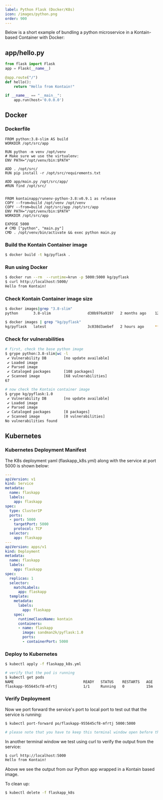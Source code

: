 ```yaml
---
label: Python Flask (Docker/K8s)
icon: /images/python.png
order: 900
---
```


Below is a short example of bundling a python microservice in a Kontain-based Container with Docker:

## app/hello.py

```python
from flask import Flask
app = Flask(__name__)
 
@app.route("/")
def hello():
    return "Hello from Kontain!"
 
if __name__ == "__main__":
    app.run(host='0.0.0.0')
```

## Docker
### Dockerfile

```docker
FROM python:3.8-slim AS build
WORKDIR /opt/src/app

RUN python -m venv /opt/venv
# Make sure we use the virtualenv:
ENV PATH="/opt/venv/bin:$PATH"
 
ADD . /opt/src/
RUN pip install -r /opt/src/requirements.txt
 
ADD app/main.py /opt/src/app/
#RUN find /opt/src/


FROM kontainapp/runenv-python-3.8:v0.9.1 as release
COPY --from=build /opt/venv /opt/venv
COPY --from=build /opt/src/app /opt/src/app
ENV PATH="/opt/venv/bin:$PATH"
WORKDIR /opt/src/app
 
EXPOSE 5000
# CMD ["python", "main.py"]
CMD . /opt/venv/bin/activate && exec python main.py
```

### Build the Kontain Container image

```sh
$ docker build -t kg/pyflask .
```

### Run using Docker

```sh
$ docker run --rm  --runtime=krun -p 5000:5000 kg/pyflask
$ curl http://localhost:5000/
Hello from Kontain!
```

### Check Kontain Container image size
```sh
$ docker images|grep "3.8-slim"
python       3.8-slim                 d30b976a9197   2 months ago    122MB

$ docker images | grep "kg/pyflask"
kg/pyflask   latest                   3c038d3aebef   2 hours ago     **40.2MB**
```

### Check for vulnerabilities
```sh
# first, check the base python image
$ grype python:3.8-slim|wc -l
 ✔ Vulnerability DB        [no update available]
 ✔ Loaded image
 ✔ Parsed image
 ✔ Cataloged packages      [108 packages]
 ✔ Scanned image           [68 vulnerabilities]
67

# now check the Kontain container image
$ grype kg/pyflask:1.0
 ✔ Vulnerability DB        [no update available]
 ✔ Loaded image
 ✔ Parsed image
 ✔ Cataloged packages      [8 packages]
 ✔ Scanned image           [0 vulnerabilities]
No vulnerabilities found
```

## Kubernetes
### Kubernetes Deployment Manifest
The K8s deployment yaml (flaskapp_k8s.yml) along with the service at port 5000 is shown below:
```yaml
---
apiVersion: v1
kind: Service
metadata:
  name: flaskapp
  labels:
    app: flaskapp
spec:
  type: ClusterIP 
  ports:
  - port: 5000
    targetPort: 5000
    protocol: TCP
  selector:
    app: flaskapp
---
apiVersion: apps/v1
kind: Deployment
metadata:
  name: flaskapp
  labels:
    app: flaskapp
spec:
  replicas: 1
  selector:
    matchLabels:
      app: flaskapp
  template:
    metadata:
      labels:
        app: flaskapp
    spec:
      runtimeClassName: kontain
      containers:
      - name: flaskapp
        image: sandman2k/pyflask:1.0
        ports:
        - containerPort: 5000
```

### Deploy to Kubernetes
```sh
$ kubectl apply -f flaskapp_k8s.yml

# verify that the pod is running
$ kubectl get pods
NAME                                READY   STATUS    RESTARTS   AGE
flaskapp-955645cf8-mfrtj            1/1     Running   0          15m
```

### Verify Deployment
Now we port forward the service's port to local port to test out that the service is running:
```sh
$ kubectl port-forward po/flaskapp-955645cf8-mfrtj 5000:5000

# please note that you have to keep this terminal window open before the next step
```

In another terminal window we test using curl to verify the output from the service:
```sh
$ curl http://localhost:5000
Hello from Kontain!
```

Above we see the output from our Python app wrapped in a Kontain based image.

To clean up:
```sh
$ kubectl delete -f flaskapp_k8s
```
